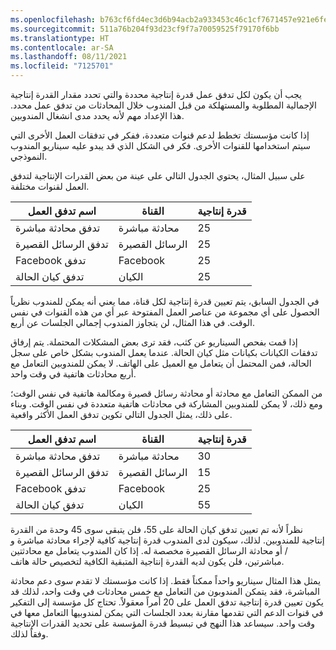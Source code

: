 ```yaml
---
ms.openlocfilehash: b763cf6fd4ec3d6b94acb2a933453c46c1cf7671457e921e6fe94746e4c90e19
ms.sourcegitcommit: 511a76b204f93d23cf9f7a70059525f79170f6bb
ms.translationtype: HT
ms.contentlocale: ar-SA
ms.lasthandoff: 08/11/2021
ms.locfileid: "7125701"
---
```

يجب أن يكون لكل تدفق عمل قدرة إنتاجية محددة والتي تحدد مقدار القدرة إنتاجية الإجمالية المطلوبة والمستهلكة من قبل المندوب خلال المحادثات من تدفق عمل محدد. هذا الإعداد مهم لأنه يحدد مدى انشغال المندوبين. 

إذا كانت مؤسستك تخطط لدعم قنوات متعددة، ففكر في تدفقات العمل الأخرى التي سيتم استخدامها للقنوات الأخرى. فكر في الشكل الذي قد يبدو عليه سيناريو المندوب النموذجي. 

على سبيل المثال، يحتوي الجدول التالي على عينة من بعض القدرات الإنتاجية لتدفق العمل لقنوات مختلفة. 

| اسم تدفق العمل   | القناة   | قدرة إنتاجية |
|--------------------|-----------|----------|
| تدفق محادثة مباشرة   | محادثة مباشرة | 25       |
| تدفق الرسائل القصيرة         | الرسائل القصيرة       | 25       |
| Facebook تدفق    | Facebook  | 25       |
| تدفق كيان الحالة | الكيان    | 25       |

في الجدول السابق، يتم تعيين قدرة إنتاجية لكل قناة، مما يعني أنه يمكن للمندوب نظرياً الحصول على أي مجموعة من عناصر العمل المفتوحة عبر أي من هذه القنوات في نفس الوقت. في هذا المثال، لن يتجاوز المندوب إجمالي الجلسات عن أربع.

إذا قمت بفحص السيناريو عن كثب، فقد ترى بعض المشكلات المحتملة. يتم إرفاق تدفقات الكيانات بكيانات مثل كيان الحالة. عندما يعمل المندوب بشكل خاص على سجل الحالة، فمن المحتمل أن يتعامل مع العميل على الهاتف. لا يمكن للمندوبين التعامل مع أربع محادثات هاتفية في وقت واحد. 

من الممكن التعامل مع محادثة أو محادثة رسائل قصيرة ومكالمة هاتفية في نفس الوقت؛ ومع ذلك، لا يمكن للمندوبين المشاركة في محادثات هاتفية متعددة في نفس الوقت. وبناء على ذلك، يمثل الجدول التالي تكوين تدفق العمل الأكثر واقعية. 

| اسم تدفق العمل   | القناة   | قدرة إنتاجية |
|--------------------|-----------|----------|
| تدفق محادثة مباشرة   | محادثة مباشرة | 30       |
| تدفق الرسائل القصيرة         | الرسائل القصيرة       | 15       |
| Facebook تدفق    | Facebook  | 25       |
| تدفق كيان الحالة | الكيان    | 55       |

نظراً لأنه تم تعيين تدفق كيان الحالة على 55، فلن يتبقى سوى 45 وحدة من القدرة إنتاجية للمندوبين. لذلك، سيكون لدى المندوب قدرة إنتاجية كافية لإجراء محادثة مباشرة و / أو محادثة الرسائل القصيرة مخصصة له. إذا كان المندوب يتعامل مع محادثتين مباشرتين، فلن يكون لديه القدرة إنتاجية المتبقية الكافية لتخصيص حالة هاتف. 

يمثل هذا المثال سيناريو واحداً ممكناً فقط. إذا كانت مؤسستك لا تقدم سوى دعم محادثة المباشرة، فقد يتمكن المندوبون من التعامل مع خمس محادثات في وقت واحد، لذلك قد يكون تعيين قدرة إنتاجية تدفق العمل على 20 أمراً معقولاً. تحتاج كل مؤسسة إلى التفكير في قنوات الدعم التي تقدمها مقارنة بعدد الجلسات التي يمكن لمندوبيها التعامل معها في وقت واحد. سيساعد هذا النهج في تبسيط قدرة المؤسسة على تحديد القدرات الإنتاجية وفقاً لذلك. 

